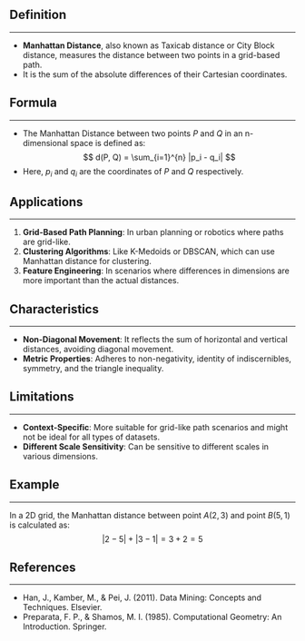 ## Definition
---
- **Manhattan Distance**, also known as Taxicab distance or City Block distance, measures the distance between two points in a grid-based path.
- It is the sum of the absolute differences of their Cartesian coordinates.

## Formula
---
- The Manhattan Distance between two points $P$ and $Q$ in an n-dimensional space is defined as:
  $$
  d(P, Q) = \sum_{i=1}^{n} |p_i - q_i|
  $$
- Here, $p_i$ and $q_i$ are the coordinates of $P$ and $Q$ respectively.

## Applications
---
1. **Grid-Based Path Planning**: In urban planning or robotics where paths are grid-like.
2. **Clustering Algorithms**: Like K-Medoids or DBSCAN, which can use Manhattan distance for clustering.
3. **Feature Engineering**: In scenarios where differences in dimensions are more important than the actual distances.

## Characteristics
---
- **Non-Diagonal Movement**: It reflects the sum of horizontal and vertical distances, avoiding diagonal movement.
- **Metric Properties**: Adheres to non-negativity, identity of indiscernibles, symmetry, and the triangle inequality.

## Limitations
---
- **Context-Specific**: More suitable for grid-like path scenarios and might not be ideal for all types of datasets.
- **Different Scale Sensitivity**: Can be sensitive to different scales in various dimensions.

## Example
---
In a 2D grid, the Manhattan distance between point $A(2, 3)$ and point $B(5, 1)$ is calculated as:
  $$
  |2 - 5| + |3 - 1| = 3 + 2 = 5
  $$

## References
---
- Han, J., Kamber, M., & Pei, J. (2011). Data Mining: Concepts and Techniques. Elsevier.
- Preparata, F. P., & Shamos, M. I. (1985). Computational Geometry: An Introduction. Springer.
